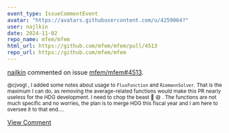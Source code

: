 ```yaml
---
event_type: IssueCommentEvent
avatar: "https://avatars.githubusercontent.com/u/4259064?"
user: najlkin
date: 2024-11-02
repo_name: mfem/mfem
html_url: https://github.com/mfem/mfem/pull/4513
repo_url: https://github.com/mfem/mfem
---
```


<a href='https://github.com/najlkin' target='_blank'>najlkin</a> commented on issue <a href='https://github.com/mfem/mfem/pull/4513' target='_blank'>mfem/mfem#4513</a>.

<small>@cjvogl , I added some notes about usage to `FluxFunction` and `RiemannSolver`. That is the maximum I can do, as removing the average-related functions would make this PR nearly useless for the HDG development. I need to chop the beast 🥩 😄 . The functions are not much specific and no worries, the plan is to merge HDG this fiscal year and I am here to oversee it to that end....</small>

<a href='https://github.com/mfem/mfem/pull/4513' target='_blank'>View Comment</a>